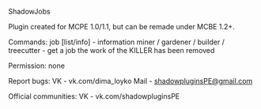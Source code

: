 ShadowJobs

Plugin created for MCPE 1.0/1.1, but can be remade under MCBE 1.2+.

Commands:
job [list/info] - information 
miner / gardener / builder / treecutter - get a job
the work of the KILLER has been removed

Permission:
none 

Report bugs:
VK - vk.com/dima_loyko
Mail - shadowpluginsPE@gmail.com

Official communities:
VK - vk.com/shadowpluginsPE
